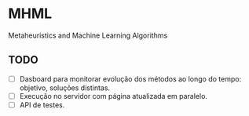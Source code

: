 # MHML

Metaheuristics and Machine Learning Algorithms

## TODO

- [ ] Dasboard para monitorar evolução dos métodos ao longo do tempo: objetivo, soluções distintas.
- [ ] Execução no servidor com página atualizada em paralelo.
- [ ] API de testes.